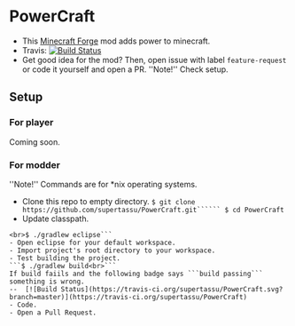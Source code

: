 # PowerCraft
- This [Minecraft Forge](http://minecraftforge.net) mod adds power to minecraft. 
- Travis: [![Build Status](https://travis-ci.org/supertassu/PowerCraft.svg?branch=master)](https://travis-ci.org/supertassu/PowerCraft)
- Get good idea for the mod? Then, open issue with label ```feature-request``` or code it yourself and open a PR. ''Note!'' Check setup.

## Setup
### For player
Coming soon.
### For modder
''Note!'' Commands are for *nix operating systems.
- Clone this repo to empty directory.
```$ git clone https://github.com/supertassu/PowerCraft.git``````
$ cd PowerCraft```
- Update classpath.
```$ ./gradlew setuDecompWorkspace 
<br>$ ./gradlew eclipse```
- Open eclipse for your default workspace.
- Import project's root directory to your workspace.
- Test building the project.
```$ ./gradlew build<br>```
If build faiils and the following badge says ```build passing``` something is wrong.
--  [![Build Status](https://travis-ci.org/supertassu/PowerCraft.svg?branch=master)](https://travis-ci.org/supertassu/PowerCraft)
- Code.
- Open a Pull Request.

